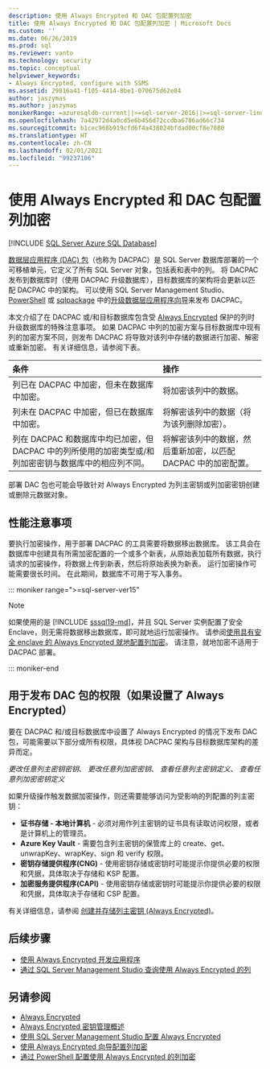 ```yaml
---
description: 使用 Always Encrypted 和 DAC 包配置列加密
title: 使用 Always Encrypted 和 DAC 包配置列加密 | Microsoft Docs
ms.custom: ''
ms.date: 06/26/2019
ms.prod: sql
ms.reviewer: vanto
ms.technology: security
ms.topic: conceptual
helpviewer_keywords:
- Always Encrypted, configure with SSMS
ms.assetid: 29816a41-f105-4414-8be1-070675d62e84
author: jaszymas
ms.author: jaszymas
monikerRange: =azuresqldb-current||>=sql-server-2016||>=sql-server-linux-2017||=azuresqldb-mi-current
ms.openlocfilehash: 7a42972d4a0cd5e6b456d72ccdba6786ad66c734
ms.sourcegitcommit: b1cec968b919cfd6f4a438024bfdad00cf8e7080
ms.translationtype: HT
ms.contentlocale: zh-CN
ms.lasthandoff: 02/01/2021
ms.locfileid: "99237106"
---
```

# <a name="configure-column-encryption-using-always-encrypted-with-a-dac-package"></a>使用 Always Encrypted 和 DAC 包配置列加密 
[!INCLUDE [SQL Server Azure SQL Database](../../../includes/applies-to-version/sql-asdb.md)]

[数据层应用程序 (DAC) 包](../../data-tier-applications/data-tier-applications.md)（也称为 DACPAC）是 SQL Server 数据库部署的一个可移植单元，它定义了所有 SQL Server 对象，包括表和表中的列。 将 DACPAC 发布到数据库时（使用 DACPAC 升级数据库），目标数据库的架构将会更新以匹配 DACPAC 中的架构。 可以使用 SQL Server Management Studio、[PowerShell](../../data-tier-applications/upgrade-a-data-tier-application.md#UpgradeDACPowerShell) 或 [sqlpackage](../../../tools/sqlpackage/sqlpackage-publish.md) 中的[升级数据层应用程序向导](../../data-tier-applications/upgrade-a-data-tier-application.md#UsingDACUpgradeWizard)来发布 DACPAC。

本文介绍了在 DACPAC 或/和目标数据库包含受 [Always Encrypted](always-encrypted-database-engine.md) 保护的列时升级数据库的特殊注意事项。 如果 DACPAC 中列的加密方案与目标数据库中现有列的加密方案不同，则发布 DACPAC 将导致对该列中存储的数据进行加密、解密或重新加密。 有关详细信息，请参阅下表。

| 条件|操作|
|:---|:---|
|列已在 DACPAC 中加密，但未在数据库中加密。| 将加密该列中的数据。|
|列未在 DACPAC 中加密，但已在数据库中加密。| 将解密该列中的数据（将为该列删除加密）。|
| 列在 DACPAC 和数据库中均已加密，但 DACPAC 中的列所使用的加密类型或/和列加密密钥与数据库中的相应列不同。|将解密该列中的数据，然后重新加密，以匹配 DACPAC 中的加密配置。|

部署 DAC 包也可能会导致针对 Always Encrypted 为列主密钥或列加密密钥创建或删除元数据对象。

## <a name="performance-considerations"></a>性能注意事项
要执行加密操作，用于部署 DACPAC 的工具需要将数据移出数据库。 该工具会在数据库中创建具有所需加密配置的一个或多个新表，从原始表加载所有数据，执行请求的加密操作，将数据上传到新表，然后将原始表换为新表。 运行加密操作可能需要很长时间。 在此期间，数据库不可用于写入事务。 

::: moniker range=">=sql-server-ver15"

> [!NOTE]
> 如果使用的是 [!INCLUDE [sssql19-md](../../../includes/sssql19-md.md)]，并且 SQL Server 实例配置了安全 Enclave，则无需将数据移出数据库，即可就地运行加密操作。 请参阅[使用具有安全 enclave 的 Always Encrypted 就地配置列加密](always-encrypted-enclaves-configure-encryption.md)。 请注意，就地加密不适用于 DACPAC 部署。

::: moniker-end

## <a name="permissions-for-publishing-a-dac-package-if-always-encrypted-is-set-up"></a>用于发布 DAC 包的权限（如果设置了 Always Encrypted）

要在 DACPAC 和/或目标数据库中设置了 Always Encrypted 的情况下发布 DAC 包，可能需要以下部分或所有权限，具体视 DACPAC 架构与目标数据库架构的差异而定。

*更改任意列主密钥密钥*、 *更改任意列加密密钥*、 *查看任意列主密钥定义*、 *查看任意列加密密钥定义*

如果升级操作触发数据加密操作，则还需要能够访问为受影响的列配置的列主密钥：

- **证书存储 - 本地计算机** - 必须对用作列主密钥的证书具有读取访问权限，或者是计算机上的管理员。
- **Azure Key Vault** - 需要包含列主密钥的保管库上的 create、get、unwrapKey、wrapKey、sign 和 verify 权限。
- **密钥存储提供程序(CNG)** - 使用密钥存储或密钥时可能提示你提供必要的权限和凭据，具体取决于存储和 KSP 配置。
- **加密服务提供程序(CAPI)** - 使用密钥存储或密钥时可能提示你提供必要的权限和凭据，具体取决于存储和 CSP 配置。

有关详细信息，请参阅 [创建并存储列主密钥 (Always Encrypted)](../../../relational-databases/security/encryption/create-and-store-column-master-keys-always-encrypted.md)。 

 
## <a name="next-steps"></a>后续步骤
- [使用 Always Encrypted 开发应用程序](always-encrypted-client-development.md)
- [通过 SQL Server Management Studio 查询使用 Always Encrypted 的列](always-encrypted-query-columns-ssms.md)

## <a name="see-also"></a>另请参阅  
 - [Always Encrypted](../../../relational-databases/security/encryption/always-encrypted-database-engine.md)
 - [Always Encrypted 密钥管理概述](overview-of-key-management-for-always-encrypted.md) 
 - [使用 SQL Server Management Studio 配置 Always Encrypted](configure-always-encrypted-using-sql-server-management-studio.md)
 - [使用 Always Encrypted 向导配置列加密](always-encrypted-wizard.md)
 - [通过 PowerShell 配置使用 Always Encrypted 的列加密](configure-column-encryption-using-powershell.md)
 
